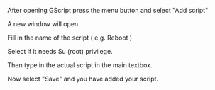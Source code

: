 After opening GScript press the menu button and select "Add script"

A new window will open.

Fill in the name of the script ( e.g. Reboot )

Select if it needs Su (root) privilege.

Then type in the actual script in the main textbox.

Now select "Save" and you have added your script.